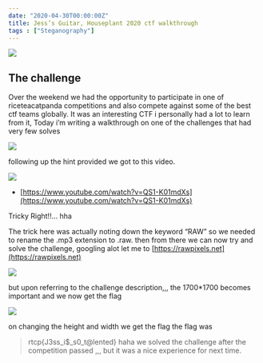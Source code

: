 ```yaml
---
date: "2020-04-30T00:00:00Z"
title: Jess’s Guitar, Houseplant 2020 ctf walkthrough
tags : ["Steganography"]
---
```


![](/img/houseplant/logo.png)

## The challenge

Over the weekend we had the opportunity to participate in one of riceteacatpanda competitions and also compete against some of the best ctf teams globally.
It was an interesting CTF i personally had a lot to learn from it,
Today i’m writing a walkthrough on one of the challenges that had very few solves

![](/img/houseplant/chall.png)

following up the hint provided we got to this video.

![](/img/houseplant/youtube.png)

- [https://www.youtube.com/watch?v=QS1-K01mdXs](https://www.youtube.com/watch?v=QS1-K01mdXs)

Tricky Right!!… hha

The trick here was actually noting down the keyword “RAW” so we needed to rename the .mp3 extension to .raw. then from there we can now try and solve the challenge,
googling alot let me to [https://rawpixels.net](https://rawpixels.net)

![](/img/houseplant/rawpixels.png)

but upon referring to the challenge description,,, the 1700*1700 becomes important and we now get the flag

![](/img/houseplant/flag.png)

on changing the height and width we get the flag
the flag was 
> rtcp{J3ss_i$_s0_t@lented} 
haha
we solved the challenge after the competition passed ,,, but it was a nice experience for next time.


